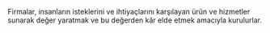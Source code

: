 Firmalar, insanların isteklerini ve ihtiyaçlarını karşılayan ürün ve hizmetler sunarak değer yaratmak ve bu değerden kâr elde etmek amacıyla kurulurlar.


